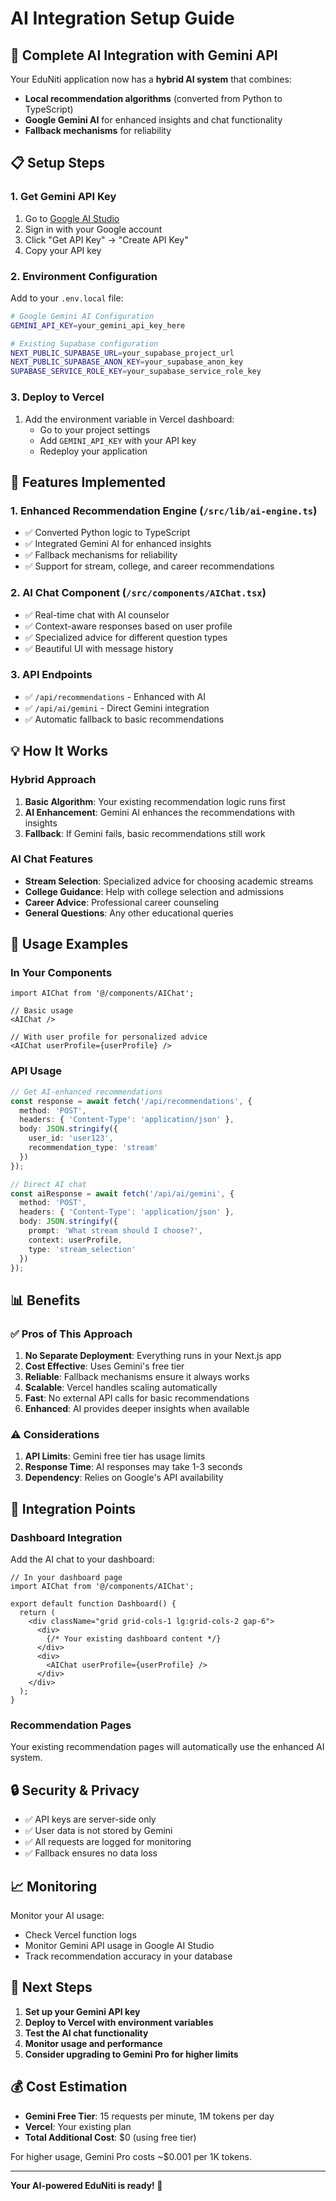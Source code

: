 # AI Integration Setup Guide

## 🚀 Complete AI Integration with Gemini API

Your EduNiti application now has a **hybrid AI system** that combines:
- **Local recommendation algorithms** (converted from Python to TypeScript)
- **Google Gemini AI** for enhanced insights and chat functionality
- **Fallback mechanisms** for reliability

## 📋 Setup Steps

### 1. Get Gemini API Key

1. Go to [Google AI Studio](https://aistudio.google.com/)
2. Sign in with your Google account
3. Click "Get API Key" → "Create API Key"
4. Copy your API key

### 2. Environment Configuration

Add to your `.env.local` file:

```bash
# Google Gemini AI Configuration
GEMINI_API_KEY=your_gemini_api_key_here

# Existing Supabase configuration
NEXT_PUBLIC_SUPABASE_URL=your_supabase_project_url
NEXT_PUBLIC_SUPABASE_ANON_KEY=your_supabase_anon_key
SUPABASE_SERVICE_ROLE_KEY=your_supabase_service_role_key
```

### 3. Deploy to Vercel

1. Add the environment variable in Vercel dashboard:
   - Go to your project settings
   - Add `GEMINI_API_KEY` with your API key
   - Redeploy your application

## 🎯 Features Implemented

### 1. **Enhanced Recommendation Engine** (`/src/lib/ai-engine.ts`)
- ✅ Converted Python logic to TypeScript
- ✅ Integrated Gemini AI for enhanced insights
- ✅ Fallback mechanisms for reliability
- ✅ Support for stream, college, and career recommendations

### 2. **AI Chat Component** (`/src/components/AIChat.tsx`)
- ✅ Real-time chat with AI counselor
- ✅ Context-aware responses based on user profile
- ✅ Specialized advice for different question types
- ✅ Beautiful UI with message history

### 3. **API Endpoints**
- ✅ `/api/recommendations` - Enhanced with AI
- ✅ `/api/ai/gemini` - Direct Gemini integration
- ✅ Automatic fallback to basic recommendations

## 💡 How It Works

### Hybrid Approach
1. **Basic Algorithm**: Your existing recommendation logic runs first
2. **AI Enhancement**: Gemini AI enhances the recommendations with insights
3. **Fallback**: If Gemini fails, basic recommendations still work

### AI Chat Features
- **Stream Selection**: Specialized advice for choosing academic streams
- **College Guidance**: Help with college selection and admissions
- **Career Advice**: Professional career counseling
- **General Questions**: Any other educational queries

## 🔧 Usage Examples

### In Your Components

```tsx
import AIChat from '@/components/AIChat';

// Basic usage
<AIChat />

// With user profile for personalized advice
<AIChat userProfile={userProfile} />
```

### API Usage

```typescript
// Get AI-enhanced recommendations
const response = await fetch('/api/recommendations', {
  method: 'POST',
  headers: { 'Content-Type': 'application/json' },
  body: JSON.stringify({
    user_id: 'user123',
    recommendation_type: 'stream'
  })
});

// Direct AI chat
const aiResponse = await fetch('/api/ai/gemini', {
  method: 'POST',
  headers: { 'Content-Type': 'application/json' },
  body: JSON.stringify({
    prompt: 'What stream should I choose?',
    context: userProfile,
    type: 'stream_selection'
  })
});
```

## 📊 Benefits

### ✅ **Pros of This Approach**
1. **No Separate Deployment**: Everything runs in your Next.js app
2. **Cost Effective**: Uses Gemini's free tier
3. **Reliable**: Fallback mechanisms ensure it always works
4. **Scalable**: Vercel handles scaling automatically
5. **Fast**: No external API calls for basic recommendations
6. **Enhanced**: AI provides deeper insights when available

### ⚠️ **Considerations**
1. **API Limits**: Gemini free tier has usage limits
2. **Response Time**: AI responses may take 1-3 seconds
3. **Dependency**: Relies on Google's API availability

## 🎨 Integration Points

### Dashboard Integration
Add the AI chat to your dashboard:

```tsx
// In your dashboard page
import AIChat from '@/components/AIChat';

export default function Dashboard() {
  return (
    <div className="grid grid-cols-1 lg:grid-cols-2 gap-6">
      <div>
        {/* Your existing dashboard content */}
      </div>
      <div>
        <AIChat userProfile={userProfile} />
      </div>
    </div>
  );
}
```

### Recommendation Pages
Your existing recommendation pages will automatically use the enhanced AI system.

## 🔒 Security & Privacy

- ✅ API keys are server-side only
- ✅ User data is not stored by Gemini
- ✅ All requests are logged for monitoring
- ✅ Fallback ensures no data loss

## 📈 Monitoring

Monitor your AI usage:
- Check Vercel function logs
- Monitor Gemini API usage in Google AI Studio
- Track recommendation accuracy in your database

## 🚀 Next Steps

1. **Set up your Gemini API key**
2. **Deploy to Vercel with environment variables**
3. **Test the AI chat functionality**
4. **Monitor usage and performance**
5. **Consider upgrading to Gemini Pro for higher limits**

## 💰 Cost Estimation

- **Gemini Free Tier**: 15 requests per minute, 1M tokens per day
- **Vercel**: Your existing plan
- **Total Additional Cost**: $0 (using free tier)

For higher usage, Gemini Pro costs ~$0.001 per 1K tokens.

---

**Your AI-powered EduNiti is ready! 🎉**
